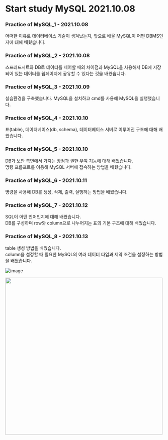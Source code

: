 # Start study MySQL 2021.10.08

### Practice of MySQL_1 - 2021.10.08
어떠한 이유로 데이터베이스 기술이 생겨났는지, 앞으로 배울 MySQL이 어떤 DBMS인지에 대해 배웠습니다.

### Practice of MySQL_2 - 2021.10.08
스프레드시트와 DB로 데이터를 제어할 때의 차이점과 MySQL을 사용해서 DB에 저장되어 있는 데이터를 웹페이지에 공유할 수 있다는 것을 배웠습니다.

### Practice of MySQL_3 - 2021.10.09
실습환경을 구축했습니다. MySQL을 설치하고 cmd를 사용해 MySQL을 실행했습니다.

### Practice of MySQL_4 - 2021.10.10
표(table), 데이터베이스(db, schema), 데이터베이스 서버로 이루어진 구조에 대해 배웠습니다.

### Practice of MySQL_5 - 2021.10.10
DB가 보안 측면에서 가지는 장점과 권한 부여 기능에 대해 배웠습니다.  
명령 프롬프트를 이용해 MySQL 서버에 접속하는 방법을 배웠습니다.

### Practice of MySQL_6 - 2021.10.11
명령을 사용해 DB를 생성, 삭제, 출력, 실행하는 방법을 배웠습니다.

### Practice of MySQL_7 - 2021.10.12
SQL이 어떤 언어인지에 대해 배웠습니다.  
DB를 구성하며 row와 column으로 나누어지는 표의 기본 구조에 대해 배웠습니다.

### Practice of MySQL_8 - 2021.10.13
table 생성 방법을 배웠습니다.  
column을 설정할 때 필요한 MySQL의 여러 데이터 타입과 제약 조건을 설정하는 방법을 배웠습니다.

![image](https://user-images.githubusercontent.com/68963707/137009061-f67f8fa5-e310-43c9-a612-63bedcc8e23a.png)

<img src="https://user-images.githubusercontent.com/68963707/137009616-123560ad-5c2c-4c99-9487-490b92760efb.png" width="500" height="auto">
